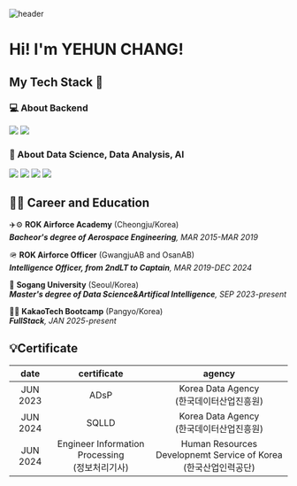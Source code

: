 ![header](https://capsule-render.vercel.app/api?type=Cylinder&color=gradient&height=200&section=header&text=Welcome%20to%20Yehun's%20github!&fontSize=50&animation=twinkling)

# Hi! I'm YEHUN CHANG!


## My Tech Stack 🚀
### 💻 About Backend
![](https://img.shields.io/badge/Python-3776AB?style=for-the-badge&logo=python&logoColor=white)
![](https://img.shields.io/badge/Java-ED8B00?style=for-the-badge&logo=openjdk&logoColor=white)

### 📖 About Data Science, Data Analysis, AI  
![](https://img.shields.io/badge/Python-3776AB?style=for-the-badge&logo=python&logoColor=white)
![](https://img.shields.io/badge/R-276DC3?style=for-the-badge&logo=r&logoColor=white)
![](https://img.shields.io/badge/TensorFlow-FF6F00?style=for-the-badge&logo=tensorflow&logoColor=white)
![](https://img.shields.io/badge/pytorch-025E8C?style=for-the-badge&logo=pytorch&logoColor=white)


## 🧑‍🏫 Career and Education
✈️⚙️ **ROK Airforce Academy** (Cheongju/Korea)<br>
_**Bacheor's degree of Aerospace Engineering**, MAR 2015-MAR 2019_<br>

🪖 **ROK Airforce Officer** (GwangjuAB and OsanAB)<br>
_**Intelligence Officer, from 2ndLT to Captain**, MAR 2019-DEC 2024_<br>

🤖 **Sogang University** (Seoul/Korea)<br>
_**Master's degree of Data Science&Artifical Intelligence**, SEP 2023-present_<br>

🧑‍💻 **KakaoTech Bootcamp** (Pangyo/Korea)<br>
_**FullStack**, JAN 2025-present_<br>

## 💡Certificate
|   date   |               certificate               |                           agency                            |
|:--------:|:---------------------------------------:|:-----------------------------------------------------------:|
| JUN 2023 |                  ADsP                   |             Korea Data Agency<br/>(한국데이터산업진흥원)              |
| JUN 2024 |                  SQLLD                  |             Korea Data Agency<br/>(한국데이터산업진흥원)              |
| JUN 2024 | Engineer Information Processing<br/>(정보처리기사) | Human Resources Developnemt Service of Korea<br/>(한국산업인력공단) |